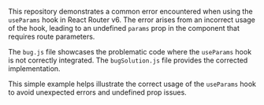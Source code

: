 This repository demonstrates a common error encountered when using the `useParams` hook in React Router v6. The error arises from an incorrect usage of the hook, leading to an undefined `params` prop in the component that requires route parameters.

The `bug.js` file showcases the problematic code where the `useParams` hook is not correctly integrated. The `bugSolution.js` file provides the corrected implementation.

This simple example helps illustrate the correct usage of the `useParams` hook to avoid unexpected errors and undefined prop issues.